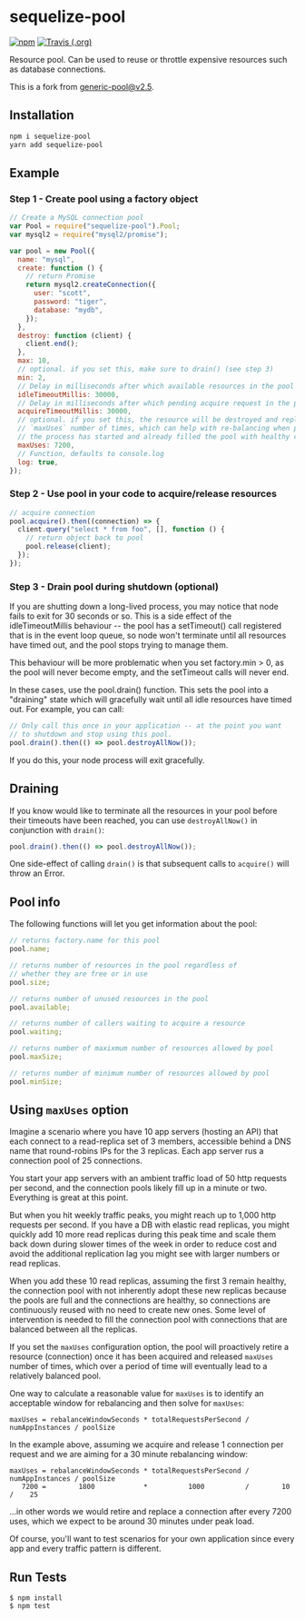 # sequelize-pool

[![npm](https://img.shields.io/npm/v/sequelize-pool.svg?style=flat-square)](https://www.npmjs.com/package/sequelize-pool)
[![Travis (.org)](https://img.shields.io/travis/com/sequelize/sequelize-pool.svg?style=flat-square)](https://travis-ci.com/sequelize/sequelize-pool)

Resource pool. Can be used to reuse or throttle expensive resources such as
database connections.

This is a fork from [generic-pool@v2.5](https://github.com/coopernurse/node-pool/tree/v2.5).

## Installation

```sh
npm i sequelize-pool
yarn add sequelize-pool
```

## Example

### Step 1 - Create pool using a factory object

```js
// Create a MySQL connection pool
var Pool = require("sequelize-pool").Pool;
var mysql2 = require("mysql2/promise");

var pool = new Pool({
  name: "mysql",
  create: function () {
    // return Promise
    return mysql2.createConnection({
      user: "scott",
      password: "tiger",
      database: "mydb",
    });
  },
  destroy: function (client) {
    client.end();
  },
  max: 10,
  // optional. if you set this, make sure to drain() (see step 3)
  min: 2,
  // Delay in milliseconds after which available resources in the pool will be destroyed.
  idleTimeoutMillis: 30000,
  // Delay in milliseconds after which pending acquire request in the pool will be rejected.
  acquireTimeoutMillis: 30000,
  // optional. if you set this, the resource will be destroyed and replaced after it has been used
  // `maxUses` number of times, which can help with re-balancing when pool members are added after
  // the process has started and already filled the pool with healthy connections.  See below for details.
  maxUses: 7200,
  // Function, defaults to console.log
  log: true,
});
```

### Step 2 - Use pool in your code to acquire/release resources

```js
// acquire connection
pool.acquire().then((connection) => {
  client.query("select * from foo", [], function () {
    // return object back to pool
    pool.release(client);
  });
});
```

### Step 3 - Drain pool during shutdown (optional)

If you are shutting down a long-lived process, you may notice
that node fails to exit for 30 seconds or so. This is a side
effect of the idleTimeoutMillis behaviour -- the pool has a
setTimeout() call registered that is in the event loop queue, so
node won't terminate until all resources have timed out, and the pool
stops trying to manage them.

This behaviour will be more problematic when you set factory.min > 0,
as the pool will never become empty, and the setTimeout calls will
never end.

In these cases, use the pool.drain() function. This sets the pool
into a "draining" state which will gracefully wait until all
idle resources have timed out. For example, you can call:

```js
// Only call this once in your application -- at the point you want
// to shutdown and stop using this pool.
pool.drain().then(() => pool.destroyAllNow());
```

If you do this, your node process will exit gracefully.

## Draining

If you know would like to terminate all the resources in your pool before
their timeouts have been reached, you can use `destroyAllNow()` in conjunction
with `drain()`:

```js
pool.drain().then(() => pool.destroyAllNow());
```

One side-effect of calling `drain()` is that subsequent calls to `acquire()`
will throw an Error.

## Pool info

The following functions will let you get information about the pool:

```js
// returns factory.name for this pool
pool.name;

// returns number of resources in the pool regardless of
// whether they are free or in use
pool.size;

// returns number of unused resources in the pool
pool.available;

// returns number of callers waiting to acquire a resource
pool.waiting;

// returns number of maxixmum number of resources allowed by pool
pool.maxSize;

// returns number of minimum number of resources allowed by pool
pool.minSize;
```

## Using `maxUses` option

Imagine a scenario where you have 10 app servers (hosting an API) that each connect to a read-replica set of 3 members, accessible behind a DNS name that round-robins IPs for the 3 replicas. Each app server rus a connection pool of 25 connections.

You start your app servers with an ambient traffic load of 50 http requests per second, and the connection pools likely fill up in a minute or two. Everything is great at this point.

But when you hit weekly traffic peaks, you might reach up to 1,000 http requests per second. If you have a DB with elastic read replicas, you might quickly add 10 more read replicas during this peak time and scale them back down during slower times of the week in order to reduce cost and avoid the additional replication lag you might see with larger numbers or read replicas.

When you add these 10 read replicas, assuming the first 3 remain healthy, the connection pool with not inherently adopt these new replicas because the pools are full and the connections are healthy, so connections are continuously reused with no need to create new ones. Some level of intervention is needed to fill the connection pool with connections that are balanced between all the replicas.

If you set the `maxUses` configuration option, the pool will proactively retire a resource (connection) once it has been acquired and released `maxUses` number of times, which over a period of time will eventually lead to a relatively balanced pool.

One way to calculate a reasonable value for `maxUses` is to identify an acceptable window for rebalancing and then solve for `maxUses`:

```
maxUses = rebalanceWindowSeconds * totalRequestsPerSecond / numAppInstances / poolSize
```

In the example above, assuming we acquire and release 1 connection per request and we are aiming for a 30 minute rebalancing window:

```
maxUses = rebalanceWindowSeconds * totalRequestsPerSecond / numAppInstances / poolSize
   7200 =        1800            *          1000          /        10       /    25
```

...in other words we would retire and replace a connection after every 7200 uses, which we expect to be around 30 minutes under peak load.

Of course, you'll want to test scenarios for your own application since every app and every traffic pattern is different.

## Run Tests

    $ npm install
    $ npm test
